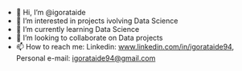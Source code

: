 - 👋 Hi, I’m @igorataide
- 👀 I’m interested in projects ivolving Data Science
- 🌱 I’m currently learning Data Science
- 💞️ I’m looking to collaborate on Data projects 
- 📫 How to reach me:
Linkedin: www.linkedin.com/in/igorataide94, 
Personal e-mail: igorataide94@gmail.com

<!---
igorataide/igorataide is a ✨ special ✨ repository because its `README.md` (this file) appears on your GitHub profile.
You can click the Preview link to take a look at your changes.
--->
